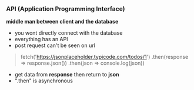 ### API (Application Programming Interface)
**middle man between client and the database**
* you wont directly connect with the database
* everything has an API
* post request can't be seen on url
> fetch('https://jsonplaceholder.typicode.com/todos/1')
      .then(response => response.json())
      .then(json => console.log(json))
* get data from **response** then return to **json**
* ".then" is asynchronous
